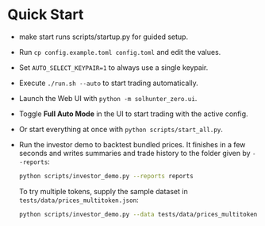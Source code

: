 # Quick Start

- make start runs scripts/startup.py for guided setup.
- Run `cp config.example.toml config.toml` and edit the values.
- Set `AUTO_SELECT_KEYPAIR=1` to always use a single keypair.
- Execute `./run.sh --auto` to start trading automatically.
- Launch the Web UI with `python -m solhunter_zero.ui`.
- Toggle **Full Auto Mode** in the UI to start trading with the active config.
- Or start everything at once with `python scripts/start_all.py`.
- Run the investor demo to backtest bundled prices. It finishes in a few seconds
  and writes summaries and trade history to the folder given by `--reports`:

  ```bash
  python scripts/investor_demo.py --reports reports
  ```

  To try multiple tokens, supply the sample dataset in
  `tests/data/prices_multitoken.json`:

  ```bash
  python scripts/investor_demo.py --data tests/data/prices_multitoken.json --reports reports
  ```
